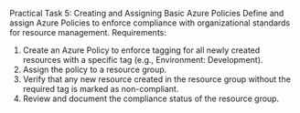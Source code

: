 Practical Task 5: Creating and Assigning Basic Azure Policies
Define and assign Azure Policies to enforce compliance with organizational standards for resource 
management.
Requirements:
1. Create an Azure Policy to enforce tagging for all newly created resources with a specific tag (e.g., 
Environment: Development).
2. Assign the policy to a resource group.
3. Verify that any new resource created in the resource group without the required tag is marked as 
non-compliant.
4. Review and document the compliance status of the resource group.
